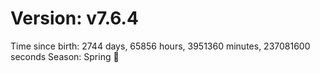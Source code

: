 # Version: v7.6.4
Time since birth: 2744 days, 65856 hours, 3951360 minutes, 237081600 seconds
Season: Spring 🌸
